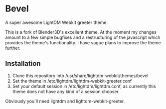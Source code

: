 Bevel
=====

A super awesome LightDM Webkit greeter theme.

This is a fork of Blender3D's excellent theme. At the moment my changes amount
to a few simple bugfixes and a restructuring of the javascript which provides
the theme's functionality. I have vague plans to improve the theme further.

Installation
------------

1. Clone this repository into /usr/share/lightdm-webkit/themes/bevel
2. Set the theme in /etc/lightdm/lightdm-webkit-greeter.conf
3. Set your default session in /etc/lightdm/lightdm.conf, as currently this
   theme does not have any kind of a session chooser.

Obviously you'll need lightdm and lightdm-webkit-greeter.
